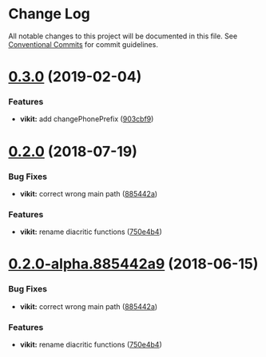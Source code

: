 # Change Log

All notable changes to this project will be documented in this file.
See [Conventional Commits](https://conventionalcommits.org) for commit guidelines.

<a name="0.3.0"></a>
# [0.3.0](https://github.com/write-for-CHRIST/viutil/compare/v0.2.0...v0.3.0) (2019-02-04)


### Features

* **vikit:** add changePhonePrefix ([903cbf9](https://github.com/write-for-CHRIST/viutil/commit/903cbf9))




<a name="0.2.0"></a>
# [0.2.0](https://github.com/write-for-CHRIST/viutil/compare/v0.1.1...v0.2.0) (2018-07-19)


### Bug Fixes

* **vikit:** correct wrong main path ([885442a](https://github.com/write-for-CHRIST/viutil/commit/885442a))


### Features

* **vikit:** rename diacritic functions ([750e4b4](https://github.com/write-for-CHRIST/viutil/commit/750e4b4))




<a name="0.2.0-alpha.885442a9"></a>
# [0.2.0-alpha.885442a9](https://github.com/write-for-CHRIST/viutil/compare/v0.1.1...v0.2.0-alpha.885442a9) (2018-06-15)


### Bug Fixes

* **vikit:** correct wrong main path ([885442a](https://github.com/write-for-CHRIST/viutil/commit/885442a))


### Features

* **vikit:** rename diacritic functions ([750e4b4](https://github.com/write-for-CHRIST/viutil/commit/750e4b4))
